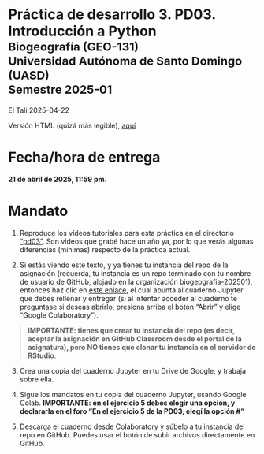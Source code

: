 Práctica de desarrollo 3. PD03. Introducción a
Python<small><br>Biogeografía (GEO-131)<br>Universidad Autónoma de Santo
Domingo (UASD)<br>Semestre 2025-01</small>
================
El Tali
2025-04-22

<!-- README.md se genera a partir de README.Rmd. Por favor, edita ese archivo. -->

Versión HTML (quizá más legible),
[aquí](https://biogeografia-master.github.io/intro-a-python/README.html)

# Fecha/hora de entrega

**21 de abril de 2025, 11:59 pm.**

# Mandato

1.  Reproduce los vídeos tutoriales para esta práctica en el directorio
    [“pd03”](https://drive.google.com/drive/folders/1cEnRWY3QjPywQFd6b_Y1zgY4BwQ2qKnG?usp=drive_link).
    Son vídeos que grabé hace un año ya, por lo que verás algunas
    diferencias (mínimas) respecto de la práctica actual.

2.  Si estás viendo este texto, y ya tienes tu instancia del repo de la
    asignación (recuerda, tu instancia es un repo terminado con tu
    nombre de usuario de GitHub, alojado en la organización
    biogeografia-202501), entonces haz clic en [este
    enlace](https://colab.research.google.com/drive/1hjK4wxiqUK9xAOSJVAywI2vhMgYi4MAA?usp=sharing),
    el cual apunta al cuaderno Jupyter que debes rellenar y entregar (si
    al intentar acceder al cuaderno te preguntase si deseas abrirlo,
    presiona arriba el botón “Abrir” y elige “Google Colaboratory”).

> **IMPORTANTE: tienes que crear tu instancia del repo (es decir,
> aceptar la asignación en GitHub Classroom desde el portal de la
> asignatura), pero NO tienes que clonar tu instancia en el servidor de
> RStudio**.

3.  Crea una copia del cuaderno Jupyter en tu Drive de Google, y trabaja
    sobre ella.

4.  Sigue los mandatos en tu copia del cuaderno Jupyter, usando Google
    Colab. **IMPORTANTE: en el ejercicio 5 debes elegir una opción, y
    declararla en el foro “En el ejercicio 5 de la PD03, elegí la opción
    \#”**

5.  Descarga el cuaderno desde Colaboratory y súbelo a tu instancia del
    repo en GitHub. Puedes usar el botón de subir archivos directamente
    en GitHub.
